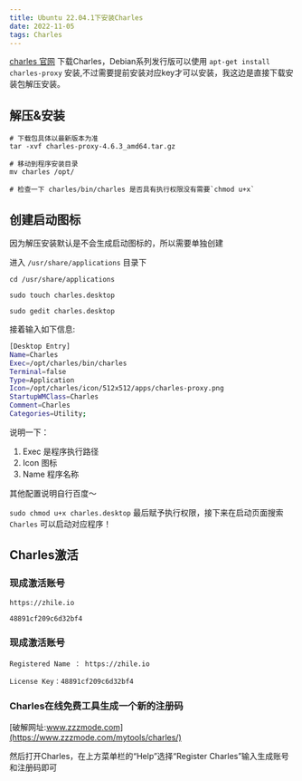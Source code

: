 ```yaml
---
title: Ubuntu 22.04.1下安装Charles
date: 2022-11-05
tags: Charles
---
```


[charles 官网](https://www.charlesproxy.com/) 下载Charles，Debian系列发行版可以使用 `apt-get install charles-proxy` 安装,不过需要提前安装对应key才可以安装，我这边是直接下载安装包解压安装。


## 解压&安装
```
# 下载包具体以最新版本为准
tar -xvf charles-proxy-4.6.3_amd64.tar.gz

# 移动到程序安装目录
mv charles /opt/

# 检查一下 charles/bin/charles 是否具有执行权限没有需要`chmod u+x`

```

## 创建启动图标
因为解压安装默认是不会生成启动图标的，所以需要单独创建

进入 `/usr/share/applications` 目录下

```
cd /usr/share/applications

sudo touch charles.desktop

sudo gedit charles.desktop

```

接着输入如下信息:
```sh
[Desktop Entry]
Name=Charles
Exec=/opt/charles/bin/charles
Terminal=false
Type=Application
Icon=/opt/charles/icon/512x512/apps/charles-proxy.png
StartupWMClass=Charles
Comment=Charles
Categories=Utility;

```
说明一下：
1. Exec 是程序执行路径
2. Icon 图标
3. Name 程序名称


其他配置说明自行百度～

`sudo chmod u+x charles.desktop` 最后赋予执行权限，接下来在启动页面搜索`Charles` 可以启动对应程序！



## Charles激活

### 现成激活账号

```
https://zhile.io

48891cf209c6d32bf4

```


### 现成激活账号

```
Registered Name ： https://zhile.io

License Key：48891cf209c6d32bf4

```

### Charles在线免费工具生成一个新的注册码

[破解网址:www.zzzmode.com](https://www.zzzmode.com/mytools/charles/)


然后打开Charles，在上方菜单栏的“Help”选择“Register Charles”输入生成账号和注册码即可
